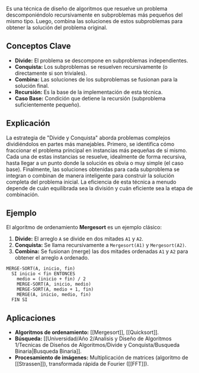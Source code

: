 Es una técnica de diseño de algoritmos que resuelve un problema descomponiéndolo recursivamente en subproblemas más pequeños del mismo tipo. Luego, combina las soluciones de estos subproblemas para obtener la solución del problema original.

## Conceptos Clave
*   **Divide:** El problema se descompone en subproblemas independientes.
*   **Conquista:** Los subproblemas se resuelven recursivamente (o directamente si son triviales).
*   **Combina:** Las soluciones de los subproblemas se fusionan para la solución final.
*   **Recursión:** Es la base de la implementación de esta técnica.
*   **Caso Base:** Condición que detiene la recursión (subproblema suficientemente pequeño).

## Explicación
La estrategia de "Divide y Conquista" aborda problemas complejos dividiéndolos en partes más manejables. Primero, se identifica cómo fraccionar el problema principal en instancias más pequeñas de sí mismo. Cada una de estas instancias se resuelve, idealmente de forma recursiva, hasta llegar a un punto donde la solución es obvia o muy simple (el caso base). Finalmente, las soluciones obtenidas para cada subproblema se integran o combinan de manera inteligente para construir la solución completa del problema inicial. La eficiencia de esta técnica a menudo depende de cuán equilibrada sea la división y cuán eficiente sea la etapa de combinación.

## Ejemplo
El algoritmo de ordenamiento **Mergesort** es un ejemplo clásico:
1.  **Divide:** El arreglo `A` se divide en dos mitades `A1` y `A2`.
2.  **Conquista:** Se llama recursivamente a `Mergesort(A1)` y `Mergesort(A2)`.
3.  **Combina:** Se fusionan (merge) las dos mitades ordenadas `A1` y `A2` para obtener el arreglo `A` ordenado.

```pseudocode
MERGE-SORT(A, inicio, fin)
  SI inicio < fin ENTONCES
    medio = (inicio + fin) / 2
    MERGE-SORT(A, inicio, medio)
    MERGE-SORT(A, medio + 1, fin)
    MERGE(A, inicio, medio, fin)
  FIN SI
```

## Aplicaciones
*   **Algoritmos de ordenamiento:** [[Mergesort]], [[Quicksort]].
*   **Búsqueda:** [[Universidad/Año 2/Analisis y Diseño de Algoritmos 1/Tecnicas de Diseños de Algoritmos/Divide y Conquista/Busqueda Binaria|Busqueda Binaria]].
*   **Procesamiento de imágenes:** Multiplicación de matrices (algoritmo de [[Strassen]]), transformada rápida de Fourier ([[FFT]]).

